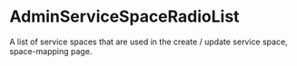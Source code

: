 # AdminServiceSpaceRadioList

A list of service spaces that are used in the create / update service space, space-mapping page.
